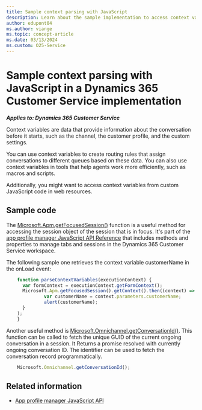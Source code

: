 ```yaml
---
title: Sample context parsing with JavaScript
description: Learn about the sample implementation to access context variables from JavaScript web resources in a Dynamics 365 Customer Service implementation.
author: edupont04
ms.author: viange
ms.topic: concept-article
ms.date: 03/13/2024
ms.custom: O25-Service
---
```


# Sample context parsing with JavaScript in a Dynamics 365 Customer Service implementation

***Applies to: Dynamics 365 Customer Service***

Context variables are data that provide information about the conversation before it starts, such as the channel, the customer profile, and the custom settings.

You can use context variables to create routing rules that assign conversations to different queues based on these data. You can also use context variables in tools that help agents work more efficiently, such as macros and scripts.

Additionally, you might want to access context variables from custom JavaScript code in web resources.  

## Sample code

The [Microsoft.Apm.getFocusedSession()](/dynamics365/app-profile-manager/reference/microsoft-apm/getfocusedsession) function is a useful method for accessing the session object of the session that is in focus. It's part of the [app profile manager JavaScript API Reference](/dynamics365/app-profile-manager/reference/microsoft-apm) that includes methods and properties to manage tabs and sessions in the Dynamics 365 Customer Service workspace.

The following sample one retrieves the context variable customerName in the onLoad event:

```javascript
    function parseContextVariables(executionContext) {
      var formContext = executionContext.getFormContext();
      Microsoft.Apm.getFocusedSession().getContext().then((context) => {
              var customerName = context.parameters.customerName;
              alert(customerName);
      }
    );
    }
```

Another useful method is [Microsoft.Omnichannel.getConversationId()](/dynamics365/customer-service/developer/reference/methods/getconversationid). This function can be called to fetch the unique GUID of the current ongoing conversation in a session. It Returns a promise resolved with currently ongoing conversation ID. The identifier can be used to fetch the conversation record programmatically.

```javascript
    Microsoft.Omnichannel.getConversationId();
```

## Related information

- [App profile manager JavaScript API](/dynamics365/app-profile-manager/reference/microsoft-apm)
